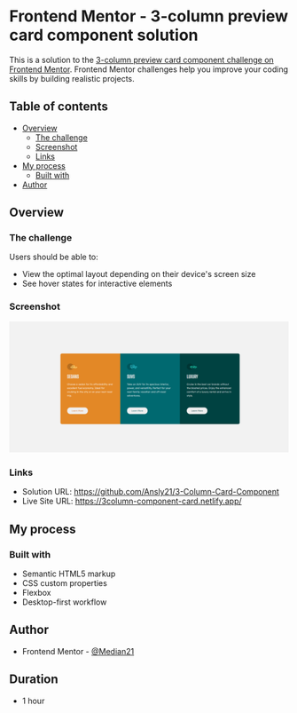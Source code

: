# Frontend Mentor - 3-column preview card component solution

This is a solution to the [3-column preview card component challenge on Frontend Mentor](https://www.frontendmentor.io/solutions/3column-preview-card-component-t1RuRHMT09). Frontend Mentor challenges help you improve your coding skills by building realistic projects. 

## Table of contents

- [Overview](#overview)
  - [The challenge](#the-challenge)
  - [Screenshot](#screenshot)
  - [Links](#links)
- [My process](#my-process)
  - [Built with](#built-with)
- [Author](#author)


## Overview

### The challenge

Users should be able to:

- View the optimal layout depending on their device's screen size
- See hover states for interactive elements

### Screenshot
![](/design/completed_design.png)

### Links

- Solution URL: https://github.com/Ansly21/3-Column-Card-Component
- Live Site URL: https://3column-component-card.netlify.app/

## My process

### Built with

- Semantic HTML5 markup
- CSS custom properties
- Flexbox
- Desktop-first workflow

## Author
- Frontend Mentor - [@Median21](https://www.frontendmentor.io/profile/Median21)

## Duration

- 1 hour